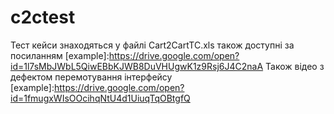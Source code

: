 # c2ctest
Тест кейси знаходяться у файлі Cart2CartTC.xls також доступні за посиланням [example]:https://drive.google.com/open?id=1l7sMbJWbL5QiwEBbKJWB8DuVHUgwK1z9Rsj6J4C2naA
Також відео з дефектом перемотування інтерфейсу  [example]:https://drive.google.com/open?id=1fmugxWIsOOcihqNtU4d1UiuqTqOBtgfQ
